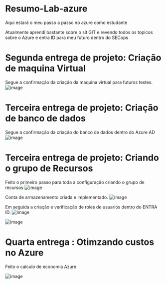 # Resumo-Lab-azure
Aqui estará o meu passo a passo no azure como estudante

Atualmente aprendi bastante sobre o sit GIT e revendo todos os topicos sobre o Azure e entra ID para meu futuro dentro do SECops 

# Segunda entrega de projeto: Criação de maquina Virtual #

Segue a confirmação da criação da maquina virtual para futuros testes.
![image](https://github.com/user-attachments/assets/fa56ed79-5810-4c76-8436-1b58f5ba1af2)

# Terceira entrega de projeto: Criação de banco de dados #

Segue a confirmação da criação do banco de dados dentro do Azure AD
![image](https://github.com/user-attachments/assets/6e49dc5c-f459-47fe-a0e3-07c05792cb2d)

# Terceira entrega de projeto: Criando o grupo de Recursos #

Feito o primeiro passo para toda a configuração criando o grupo de recursos
![image](https://github.com/user-attachments/assets/f2512f0f-9c67-4148-bd55-61a71ae14e44)

Conta de armazenamento criada e implementado. 
![image](https://github.com/user-attachments/assets/2ae641c5-34ce-4b86-ba3c-22fdeb1a8ff2)


Em seguida a criação e verificação de roles de usuarios dentro do ENTRA ID.
![image](https://github.com/user-attachments/assets/e70cfe8f-4958-4faa-853a-549e8198d828)

![image](https://github.com/user-attachments/assets/b639b95d-7478-4a1e-a9f4-eb974ca6404b)

# Quarta entrega : Otimzando custos no Azure #
Feito o calculo de economia Azure

![image](https://github.com/user-attachments/assets/89a31d63-708f-4d31-aebf-06e35ab15ffe)


